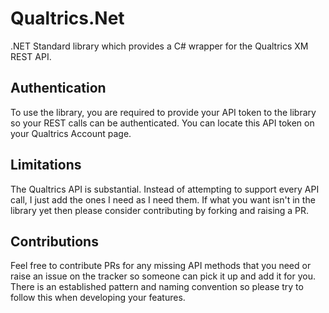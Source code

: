 # Qualtrics.Net
.NET Standard library which provides a C# wrapper for the Qualtrics XM REST API.

## Authentication
To use the library, you are required to provide your API token to the library so your REST calls can be authenticated. You can locate this API token on your Qualtrics Account page.

## Limitations
The Qualtrics API is substantial. Instead of attempting to support every API call, I just add the ones I need as I need them. If what you want isn't in the library yet then please consider contributing by forking and raising a PR.

## Contributions
Feel free to contribute PRs for any missing API methods that you need or raise an issue on the tracker so someone can pick it up and add it for you. There is an established pattern and naming convention so please try to follow this when developing your features.
